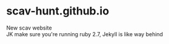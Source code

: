 # scav-hunt.github.io
New scav website  
JK make sure you're running ruby 2.7, Jekyll is like way behind